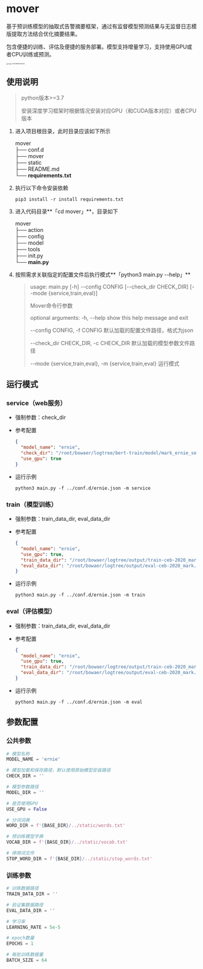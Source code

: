# mover
基于预训练模型的抽取式告警摘要框架，通过有监督模型预测结果与无监督日志模版提取方法结合优化摘要结果。

包含便捷的训练、评估及便捷的服务部署。模型支持增量学习，支持使用GPU或者CPU训练或预测。

<img src="http://lbj.wiki/static/images/6ce9a902-cfe1-11eb-9928-00163e30ead3.png" alt="image-20210618110105425" style="zoom: 25%;" />

## 使用说明

> python版本>=3.7
>
> 安装深度学习框架时根据情况安装对应GPU（和CUDA版本对应）或者CPU版本

1. 进入项目根目录，此时目录应该如下所示

   mover<br>
   ├── conf.d<br>
   ├── mover<br>
   ├── static<br>
   ├── README.md<br>
   └── **requirements.txt**<br>

2. 执行以下命令安装依赖

   ```shell
   pip3 install -r install requirements.txt
   ```

3. 进入代码目录**「cd mover」**，目录如下

   mover<br>
   ├── action<br>
   ├── config<br>
   ├── model<br>
   ├── tools<br>
   ├── init.py<br>
   └── **main.py**<br>

4. 按照需求关联指定的配置文件后执行模式**「python3 main.py --help」**

   > usage: main.py [-h] --config CONFIG [--check_dir CHECK_DIR]
   >                [--mode {service,train,eval}]
   >
   > Mover命令行参数
   >
   > optional arguments:
   >   -h, --help            show this help message and exit
   > 
   >   --config CONFIG, -f CONFIG      默认加载的配置文件路径，格式为json
   > 
   >   --check_dir CHECK_DIR, -c CHECK_DIR      默认加载的模型参数文件路径
   > 
   >   --mode {service,train,eval}, -m {service,train,eval}    运行模式



## 运行模式

### service（web服务）

* 强制参数：check_dir

* 参考配置

  ```json
  {
    "model_name": "ernie",
    "check_dir": "/root/bowaer/logtree/bert-train/model/mark_ernie_seg/",
    "use_gpu": true
  }
  ```

* 运行示例

  ```shell
  python3 main.py -f ../conf.d/ernie.json -m service
  ```

### train（模型训练）

* 强制参数：train_data_dir, eval_data_dir

* 参考配置

  ```json
  {
    "model_name": "ernie",
    "use_gpu": true,
    "train_data_dir": "/root/bowaer/logtree/output/train-ceb-2020_mark_seg.data",
    "eval_data_dir": "/root/bowaer/logtree/output/eval-ceb-2020_mark.data"
  }
  ```

* 运行示例

  ```shell
  python3 main.py -f ../conf.d/ernie.json -m train
  ```

### eval（评估模型）

* 强制参数：train_data_dir, eval_data_dir

* 参考配置

  ```json
  {
    "model_name": "ernie",
    "use_gpu": true,
    "train_data_dir": "/root/bowaer/logtree/output/train-ceb-2020_mark_seg.data",
    "eval_data_dir": "/root/bowaer/logtree/output/eval-ceb-2020_mark.data"
  }
  ```

* 运行示例

  ```shell
  python3 main.py -f ../conf.d/ernie.json -m eval
  ```



## 参数配置

### 公共参数

```python
# 模型名称
MODEL_NAME = 'ernie'

# 模型加载和保存路径，默认使用原始模型安装路径
CHECK_DIR = ''

# 模型参数路径
MODEL_DIR = ''

# 是否使用GPU
USE_GPU = False

# 分词词典
WORD_DIR = f'{BASE_DIR}/../static/words.txt'

# 预训练模型字典
VOCAB_DIR = f'{BASE_DIR}/../static/vocab.txt'

# 停用词文件
STOP_WORD_DIR = f'{BASE_DIR}/../static/stop_words.txt'
```

### 训练参数

```python
# 训练数据路径
TRAIN_DATA_DIR = ''

# 验证集数据路径
EVAL_DATA_DIR = ''

# 学习率
LEARNING_RATE = 5e-5

# epoch数量
EPOCHS = 1

# 每批训练数据量
BATCH_SIZE = 64
```
